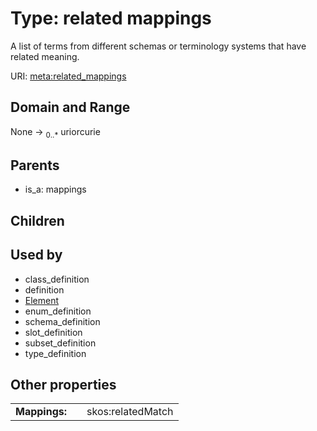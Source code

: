 
# Type: related mappings


A list of terms from different schemas or terminology systems that have related meaning.

URI: [meta:related_mappings](https://w3id.org/biolink/biolinkml/meta/related_mappings)


## Domain and Range

None ->  <sub>0..*</sub> uriorcurie

## Parents

 *  is_a: mappings

## Children


## Used by

 * class_definition
 * definition
 * [Element](Element.md)
 * enum_definition
 * schema_definition
 * slot_definition
 * subset_definition
 * type_definition

## Other properties

|  |  |  |
| --- | --- | --- |
| **Mappings:** | | skos:relatedMatch |

